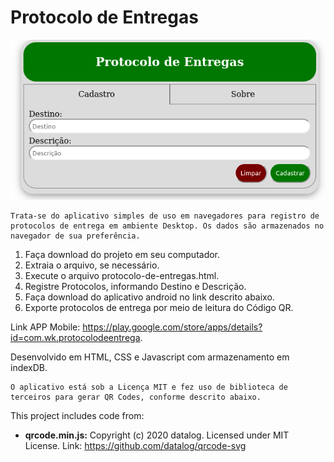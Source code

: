 # Protocolo de Entregas

![alt text](image.png)

    Trata-se do aplicativo simples de uso em navegadores para registro de protocolos de entrega em ambiente Desktop. Os dados são armazenados no navegador de sua preferência.

1. Faça download do projeto em seu computador.
2. Extraia o arquivo, se necessário.
3. Execute o arquivo protocolo-de-entregas.html.
4. Registre Protocolos, informando Destino e Descrição.
5. Faça download do aplicativo android no link descrito abaixo.
6. Exporte protocolos de entrega por meio de leitura do Código QR.

Link APP Mobile: https://play.google.com/store/apps/details?id=com.wk.protocolodeentrega.

Desenvolvido em HTML, CSS e Javascript com armazenamento em indexDB.

    O aplicativo está sob a Licença MIT e fez uso de biblioteca de terceiros para gerar QR Codes, conforme descrito abaixo.

This project includes code from:

* **qrcode.min.js:** Copyright (c) 2020 datalog.
  Licensed under MIT License.
  Link: https://github.com/datalog/qrcode-svg
